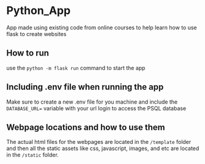# Python_App
App made using existing code from online courses to help learn how to use flask to create websites

## How to run

use the  `python -m flask run` command to start the app

## Including .env file when running the app

Make sure to create a new .env file for you machine and include the `DATABASE_URL=` variable with your url login to access the PSQL database

## Webpage locations and how to use them

The actual html files for the webpages are located in the `/template` folder and then all the static assets like css, javascript, images, and etc are located
in the `/static` folder.
